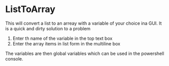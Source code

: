 # ListToArray

This will convert a list to an arreay with a variable of your choice ina GUI.
It is a quick and dirty solution to a problem

1. Enter th name of the variable in the top text box
2. Enter the array items in list form in the multiline box

The variables are then global variables which can be used in the powershell console.